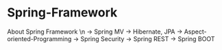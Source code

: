 # Spring-Framework
About Spring Framework \n
 -> Spring MV
 -> Hibernate, JPA
 -> Aspect-oriented-Programming
 -> Spring Security
 -> Spring REST
 -> Spring BOOT
